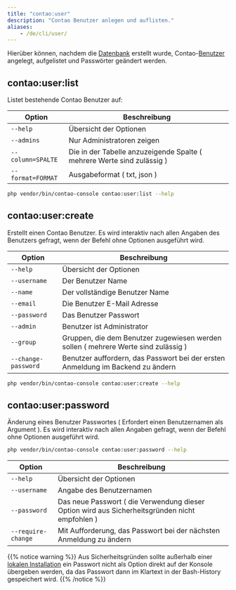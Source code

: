 ```yaml
---
title: "contao:user"
description: "Contao Benutzer anlegen und auflisten."
aliases:
    - /de/cli/user/
---
```



Hierüber können, nachdem die [Datenbank](/de/cli/migrate/) erstellt wurde, Contao-[Benutzer](/de/benutzerverwaltung/benutzer/) angelegt, 
aufgelistet und Passwörter geändert werden. 


## contao:user:list

Listet bestehende Contao Benutzer auf:

| Option | Beschreibung |
| --- | --- |
| `--help`   | Übersicht der Optionen |
| `--admins` | Nur Administratoren zeigen |
| `--column=SPALTE` | Die in der Tabelle anzuzeigende Spalte ( mehrere Werte sind zulässig )  |
| `--format=FORMAT` | Ausgabeformat ( txt, json ) |

```bash
php vendor/bin/contao-console contao:user:list --help
```


## contao:user:create

Erstellt einen Contao Benutzer. Es wird interaktiv nach allen Angaben des Benutzers gefragt, wenn der Befehl ohne Optionen ausgeführt wird.

| Option | Beschreibung |
| --- | --- |
| `--help`   | Übersicht der Optionen |
| `--username` | Der Benutzer Name |
| `--name` | Der vollständige Benutzer Name |
| `--email` | Die Benutzer E-Mail Adresse |
| `--password` | Das Benutzer Passwort |
| `--admin` | Benutzer ist Administrator |
| `--group` | Gruppen, die dem Benutzer zugewiesen werden sollen ( mehrere Werte sind zulässig ) |
| `--change-password` | Benutzer auffordern, das Passwort bei der ersten Anmeldung im Backend zu ändern |

```bash
php vendor/bin/contao-console contao:user:create --help
```


## contao:user:password

Änderung eines Benutzer Passwortes ( Erfordert einen Benutzernamen als Argument ). Es wird interaktiv nach allen Angaben gefragt, 
wenn der Befehl ohne Optionen ausgeführt wird.

```bash
php vendor/bin/contao-console contao:user:password --help
```

| Option | Beschreibung |
| --- | --- |
| `--help`   | Übersicht der Optionen |
| `--username` | Angabe des Benutzernamen |
| `--password` | Das neue Passwort ( die Verwendung dieser Option wird aus Sicherheitsgründen nicht empfohlen ) |
| `--require-change` | Mit Aufforderung, das Passwort bei der nächsten Anmeldung zu ändern |


{{% notice warning %}}
Aus Sicherheitsgründen sollte außerhalb einer [lokalen Installation](/de/anleitungen/lokale-installation/) ein Passwort nicht als 
Option direkt auf der Konsole übergeben werden, da das Passwort dann im Klartext in der Bash-History gespeichert wird.
{{% /notice %}}